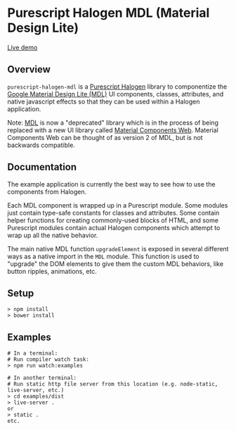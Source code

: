 # Purescript Halogen MDL (Material Design Lite)

[Live demo](https://rawgit.com/andywhite37/purescript-halogen-mdl/master/examples/dist/index.html)

## Overview

`purescript-halogen-mdl` is a [Purescript Halogen](https://github.com/slamdata/purescript-halogen) library to
componentize the [Google Material Design Lite (MDL)](https://getmdl.io/index.html)
UI components, classes, attributes, and native javascript effects so that
they can be used within a Halogen application.

Note: [MDL](https://getmdl.io/index.html) is now a "deprecated" library which is in the process of being
replaced with a new UI library called [Material Components Web](https://github.com/material-components/material-components-web).
Material Components Web can be thought of as version 2 of MDL, but is not backwards compatible.

## Documentation

The example application is currently the best way to see how to use the components from Halogen.

Each MDL component is wrapped up in a Purescript module.  Some modules just contain type-safe constants
for classes and attributes.  Some contain helper functions for creating commonly-used blocks of HTML, and
some Purescript modules contain actual Halogen components which attempt to wrap up all the native behavior.

The main native MDL function `upgradeElement` is exposed in several different ways as a native import in the `MDL` module.
This function is used to "upgrade" the DOM elements to give them the custom MDL behaviors, like button ripples, animations, etc.

## Setup

```
> npm install
> bower install
```

## Examples

```
# In a terminal:
# Run compiler watch task:
> npm run watch:examples

# In another terminal:
# Run static http file server from this location (e.g. node-static, live-server, etc.)
> cd examples/dist
> live-server .
or
> static .
etc.
```

